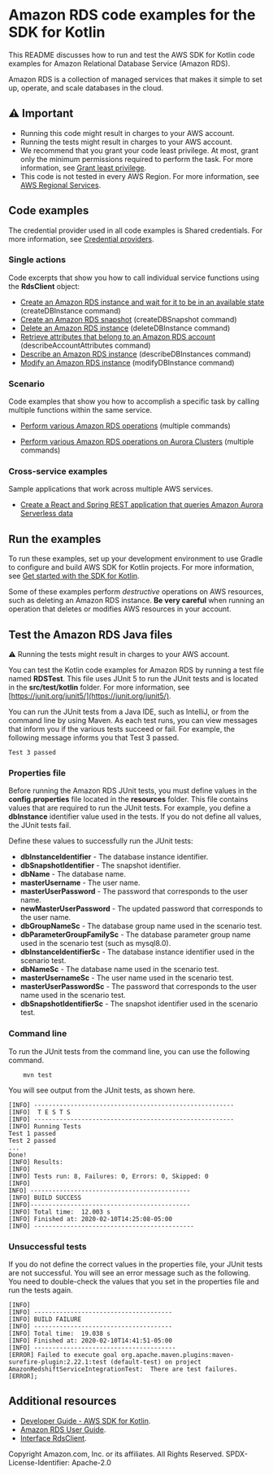 # Amazon RDS code examples for the SDK for Kotlin

This README discusses how to run and test the AWS SDK for Kotlin code examples for Amazon Relational Database Service (Amazon RDS).

Amazon RDS is a collection of managed services that makes it simple to set up, operate, and scale databases in the cloud.

## ⚠️ Important
* Running this code might result in charges to your AWS account. 
* Running the tests might result in charges to your AWS account.
*  We recommend that you grant your code least privilege. At most, grant only the minimum permissions required to perform the task. For more information, see [Grant least privilege](https://docs.aws.amazon.com/IAM/latest/UserGuide/best-practices.html#grant-least-privilege). 
* This code is not tested in every AWS Region. For more information, see [AWS Regional Services](https://aws.amazon.com/about-aws/global-infrastructure/regional-product-services).

## Code examples

The credential provider used in all code examples is Shared credentials. For more information, see [Credential providers](https://docs.aws.amazon.com/sdk-for-kotlin/latest/developer-guide/credential-providers.html).

### Single actions

Code excerpts that show you how to call individual service functions using the **RdsClient** object: 

- [Create an Amazon RDS instance and wait for it to be in an available state](https://github.com/awsdocs/aws-doc-sdk-examples/tree/main/kotlin/services/rds/src/main/kotlin/com/kotlin/rds/CreateDBInstance.kt) (createDBInstance command)
- [Create an Amazon RDS snapshot](https://github.com/awsdocs/aws-doc-sdk-examples/tree/main/kotlin/services/rds/src/main/kotlin/com/kotlin/rds/CreateDBSnapshot.kt) (createDBSnapshot command)
- [Delete an Amazon RDS instance](https://github.com/awsdocs/aws-doc-sdk-examples/tree/main/kotlin/services/rds/src/main/kotlin/com/kotlin/rds/DeleteDBInstance.kt) (deleteDBInstance command)
- [Retrieve attributes that belong to an Amazon RDS account](https://github.com/awsdocs/aws-doc-sdk-examples/tree/main/kotlin/services/rds/src/main/kotlin/com/kotlin/rds/DescribeAccountAttributes.kt) (describeAccountAttributes command)
- [Describe an Amazon RDS instance](https://github.com/awsdocs/aws-doc-sdk-examples/tree/main/kotlin/services/rds/src/main/kotlin/com/kotlin/rds/DescribeDBInstances.kt) (describeDBInstances command)
- [Modify an Amazon RDS instance](https://github.com/awsdocs/aws-doc-sdk-examples/tree/main/kotlin/services/rds/src/main/kotlin/com/kotlin/rdsModifyDBInstance.kt) (modifyDBInstance command)

### Scenario

Code examples that show you how to accomplish a specific task by calling multiple functions within the same service.

- [Perform various Amazon RDS operations](https://github.com/awsdocs/aws-doc-sdk-examples/tree/main/kotlin/services/rds/src/main/kotlin/com/kotlin/RDSScenario.kt) (multiple commands)

- [Perform various Amazon RDS operations on Aurora Clusters](https://github.com/awsdocs/aws-doc-sdk-examples/tree/main/kotlin/services/rds/src/main/kotlin/com/kotlin/AuroraScenario.kt) (multiple commands)

### Cross-service examples

Sample applications that work across multiple AWS services.

- [Create a React and Spring REST application that queries Amazon Aurora Serverless data](https://github.com/awsdocs/aws-doc-sdk-examples/tree/main/kotlin/usecases/serverless_rds)

## Run the examples

To run these examples, set up your development environment to use Gradle to configure and build AWS SDK for Kotlin projects. For more information, 
see [Get started with the SDK for Kotlin](https://docs.aws.amazon.com/sdk-for-kotlin/latest/developer-guide/get-started.html).

Some of these examples perform *destructive* operations on AWS resources, such as deleting an Amazon RDS instance. **Be very careful** when running an operation that deletes or modifies AWS resources in your account.

## Test the Amazon RDS Java files

⚠️ Running the tests might result in charges to your AWS account.

You can test the Kotlin code examples for Amazon RDS by running a test file named **RDSTest**. This file uses JUnit 5 to run the JUnit tests and is located in the **src/test/kotlin** folder. For more information, see [https://junit.org/junit5/](https://junit.org/junit5/).

You can run the JUnit tests from a Java IDE, such as IntelliJ, or from the command line by using Maven. As each test runs, you can view messages that inform you if the various tests succeed or fail. For example, the following message informs you that Test 3 passed.

	Test 3 passed

 ### Properties file
Before running the Amazon RDS JUnit tests, you must define values in the **config.properties** file located in the **resources** folder. This file contains values that are required to run the JUnit tests. For example, you define a **dbInstance** identifier value used in the tests. If you do not define all values, the JUnit tests fail.

Define these values to successfully run the JUnit tests:

- **dbInstanceIdentifier** - The database instance identifier.   
- **dbSnapshotIdentifier** - The snapshot identifier.
- **dbName** - The database name.
- **masterUsername** - The user name.
- **masterUserPassword** - The password that corresponds to the user name.
- **newMasterUserPassword** - The updated password that corresponds to the user name.
- **dbGroupNameSc** - The database group name used in the scenario test.
- **dbParameterGroupFamilySc** - The database parameter group name used in the scenario test (such as mysql8.0).
- **dbInstanceIdentifierSc** - The database instance identifier used in the scenario test.
- **dbNameSc** - The database name used in the scenario test.
- **masterUsernameSc** - The user name used in the scenario test.
- **masterUserPasswordSc** - The password that corresponds to the user name used in the scenario test.
- **dbSnapshotIdentifierSc** - The snapshot identifier used in the scenario test.

### Command line
To run the JUnit tests from the command line, you can use the following command.

		mvn test

You will see output from the JUnit tests, as shown here.

	[INFO] -------------------------------------------------------
	[INFO]  T E S T S
	[INFO] -------------------------------------------------------
	[INFO] Running Tests
	Test 1 passed
	Test 2 passed
	...
	Done!
	[INFO] Results:
	[INFO]
	[INFO] Tests run: 8, Failures: 0, Errors: 0, Skipped: 0
	[INFO]
	INFO] --------------------------------------------
	[INFO] BUILD SUCCESS
	[INFO]--------------------------------------------
	[INFO] Total time:  12.003 s
	[INFO] Finished at: 2020-02-10T14:25:08-05:00
	[INFO] --------------------------------------------

### Unsuccessful tests

If you do not define the correct values in the properties file, your JUnit tests are not successful. You will see an error message such as the following. You need to double-check the values that you set in the properties file and run the tests again.

	[INFO]
	[INFO] --------------------------------------
	[INFO] BUILD FAILURE
	[INFO] --------------------------------------
	[INFO] Total time:  19.038 s
	[INFO] Finished at: 2020-02-10T14:41:51-05:00
	[INFO] ---------------------------------------
	[ERROR] Failed to execute goal org.apache.maven.plugins:maven-surefire-plugin:2.22.1:test (default-test) on project AmazonRedshiftServiceIntegrationTest:  There are test failures.
	[ERROR];
	
## Additional resources
* [Developer Guide - AWS SDK for Kotlin](https://docs.aws.amazon.com/sdk-for-kotlin/latest/developer-guide/get-started.html).
* [Amazon RDS User Guide](https://docs.aws.amazon.com/AmazonRDS/latest/UserGuide/Welcome.html).
* [Interface RdsClient](https://d2n44ts0t4nz5v.cloudfront.net/api/latest/services/rds/aws.sdk.kotlin.services.rds/-rds-client/index.html).

Copyright Amazon.com, Inc. or its affiliates. All Rights Reserved. SPDX-License-Identifier: Apache-2.0	
